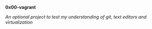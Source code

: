 **0x00-vagrant**

*An optional project to test my understanding of git, text editors and virtualization*
